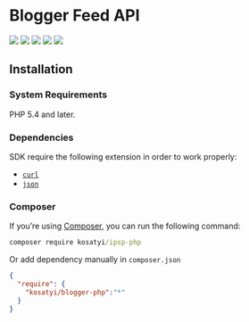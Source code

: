 # Blogger Feed API

<a href="https://packagist.org/packages/kosatyi/blogger-php"><img src="https://img.shields.io/packagist/v/kosatyi/blogger-php.svg" /></a>
<a href="https://travis-ci.org/kosatyi/blogger-php"><img src="https://img.shields.io/travis/kosatyi/blogger-php.svg" /></a>
<a href="https://coveralls.io/github/kosatyi/blogger-php"><img src="https://img.shields.io/coveralls/kosatyi/blogger-php/master.svg" /></a>
<a href="https://packagist.org/packages/kosatyi/blogger-php"><img src="https://img.shields.io/packagist/dt/kosatyi/blogger-php.svg"/></a>
<a href="https://packagist.org/packages/kosatyi/blogger-php"><img src="https://img.shields.io/github/license/kosatyi/blogger-php.svg" /></a>

## Installation

### System Requirements

PHP 5.4 and later.

### Dependencies

SDK require the following extension in order to work properly:

- [`curl`](https://secure.php.net/manual/en/book.curl.php)
- [`json`](https://secure.php.net/manual/en/book.json.php)

### Composer

If you’re using [Composer](https://getcomposer.org/), you can run the following command:

```cmd
composer require kosatyi/ipsp-php
```

Or add dependency manually in `composer.json`

```json
{
  "require": {
    "kosatyi/blogger-php":"*"
  }
}
```